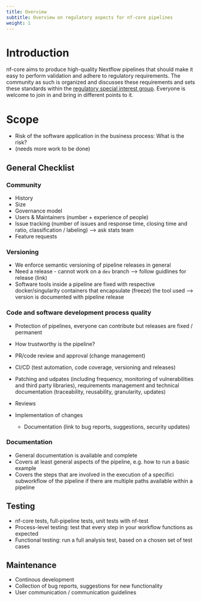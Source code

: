 ```yaml
---
title: Overview
subtitle: Overview on regulatory aspects for nf-core pipelines
weight: 1
---
```


# Introduction

nf-core aims to produce high-quality Nextflow pipelines that should make it easy to perform validation and adhere to regulatory requirements. The community as such is organized and discusses these requirements and sets these standards within the [regulatory special interest group](https://nf-co.re/special-interest-groups/regulatory). Everyone is welcome to join in and bring in different points to it.

# Scope

* Risk of the software application in the business process: What is the risk?
* (needs more work to be done)

## General Checklist

### Community

* History
* Size
* Governance model
* Users & Maintainers (number + experience of people)
* Issue tracking (number of issues and response time, closing time and ratio, classification / labeling) --> ask stats team
* Feature requests

### Versioning

* We enforce semantic versioning of pipeline releases in general
* Need a release - cannot work on a `dev` branch --> follow guidlines for release (link)
* Software tools inside a pipeline are fixed with respective docker/singularity containers that encapsulate (freeze) the tool used --> version is documented with pipeline release

###  Code and software development process quality

* Protection of pipelines, everyone can contribute but releases are fixed / permanent
* How trustworthy is the pipeline?
* PR/code review and approval (change management)
* CI/CD (test automation, code coverage, versioning and releases)
* Patching and udpates (including frequency, monitoring of vulnerabilities and third party libraries), requirements management and technical documentation (traceability, reusability, granularity, updates)

* Reviews
* Implementation of changes
  * Documentation (link to bug reports, suggestions, security updates)

### Documentation

* General documentation is available and complete
* Covers at least general aspects of the pipeline, e.g. how to run a basic example
* Covers the steps that are involved in the execution of a specifici subworkflow of the pipeline if there are multiple paths available within a pipeline

##  Testing

* nf-core tests, full-pipeline tests, unit tests with nf-test
* Process-level testing: test that every step in your workflow functions as expected
* Functional testing: run a full analysis test, based on a chosen set of test cases


## Maintenance

* Continous development
* Collection of bug reports, suggestions for new functionality
* User communication / communication guidelines

